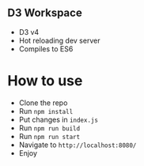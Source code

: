 ## D3 Workspace

- D3 v4
- Hot reloading dev server
- Compiles to ES6

# How to use
- Clone the repo
- Run `npm install`
- Put changes in `index.js`
- Run `npm run build`
- Run `npm run start`
- Navigate to `http://localhost:8080/`
- Enjoy